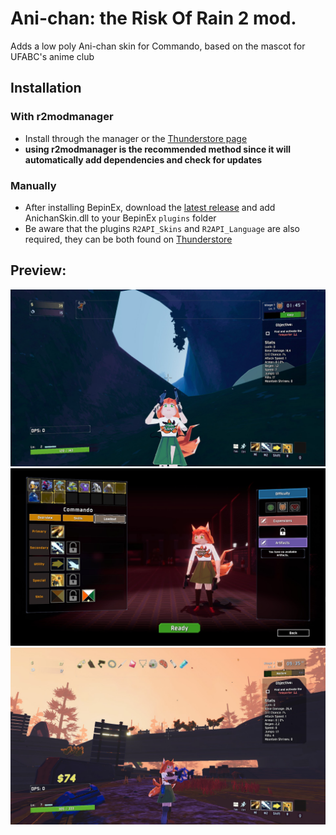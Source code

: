 # Ani-chan: the Risk Of Rain 2 mod.

Adds a low poly Ani-chan skin for Commando, based on the mascot for UFABC's anime club

## Installation

### With r2modmanager
- Install through the manager or the [Thunderstore page](https://thunderstore.io/package/NotArme/AnichanCommandoSkin/)
- **using r2modmanager is the recommended method since it will automatically add dependencies and check for updates**
### Manually
- After installing BepinEx, download the [latest release](https://github.com/NotArme/AnichanSkin/releases) and add AnichanSkin.dll to your BepinEx `plugins` folder
- Be aware that the plugins `R2API_Skins` and `R2API_Language` are also required, they can be both found on [Thunderstore](https://thunderstore.io/package/tristanmcpherson/R2API/)

## Preview:

![](https://github.com/NotArme/AnichanSkin/blob/main/Screenshots/Anichan_front.png)
![](https://github.com/NotArme/AnichanSkin/blob/main/Screenshots/Anichan_menu.png)
![](https://github.com/NotArme/AnichanSkin/blob/main/Screenshots/Anichan_stage3.png)
